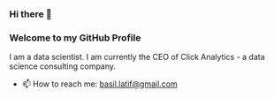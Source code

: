 ### Hi there 👋
### Welcome to my GitHub Profile 

I am a data scientist. I am currently the CEO of Click Analytics - a data science consulting company. 

- 📫 How to reach me: basil.latif@gmail.com
